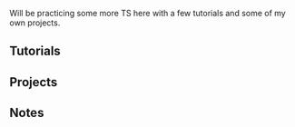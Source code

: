 Will be practicing some more TS here with a few tutorials and some of my own projects. 

## Tutorials

## Projects

## Notes
```
